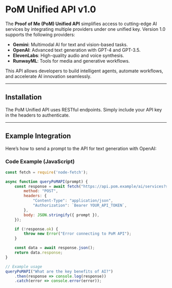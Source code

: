 # PoM Unified API v1.0

The **Proof of Me (PoM) Unified API** simplifies access to cutting-edge AI services by integrating multiple providers under one unified key. Version 1.0 supports the following providers:
- **Gemini**: Multimodal AI for text and vision-based tasks.
- **OpenAI**: Advanced text generation with GPT-4 and GPT-3.5.
- **ElevenLabs**: High-quality audio and voice synthesis.
- **RunwayML**: Tools for media and generative workflows.

This API allows developers to build intelligent agents, automate workflows, and accelerate AI innovation seamlessly.

---

## Installation

The PoM Unified API uses RESTful endpoints. Simply include your API key in the headers to authenticate.

---

## Example Integration

Here’s how to send a prompt to the API for text generation with OpenAI:

### Code Example (JavaScript)
```javascript
const fetch = require('node-fetch');

async function queryPoMAPI(prompt) {
    const response = await fetch("https://api.pom.example/ai/services?searchModel=4", {
        method: "POST",
        headers: {
            "Content-Type": "application/json",
            "Authorization": `Bearer YOUR_API_TOKEN`,
        },
        body: JSON.stringify({ prompt }),
    });

    if (!response.ok) {
        throw new Error("Error connecting to PoM API");
    }

    const data = await response.json();
    return data.response;
}

// Example usage
queryPoMAPI("What are the key benefits of AI?")
    .then(response => console.log(response))
    .catch(error => console.error(error));

